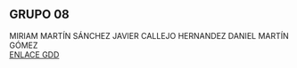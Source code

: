 ## GRUPO 08
MIRIAM MARTÍN SÁNCHEZ
JAVIER CALLEJO HERNANDEZ
DANIEL MARTÍN GÓMEZ</br>
[ENLACE GDD](https://github.com/miriam-m-s/JUEGOS_SERIOS/blob/main/GDD.pdf)
